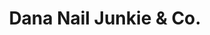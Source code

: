 ---
title: "Dana Nail Junkie & Co."
url: /new-philadelphia/dana-nail-junkie-und-co/
shop: Kosmetik
---